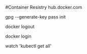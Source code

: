 #Container Resistry hub.docker.com

gpg --generate-key
pass init <generated gpg-id public key>

docker logout

docker login

watch 'kubectl get all'